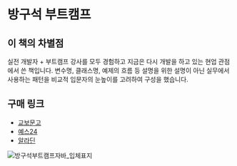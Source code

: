 # 방구석 부트캠프

## 이 책의 차별점
실전 개발자 + 부트캠프 강사를 모두 경험하고 지금은 다시 개발을 하고 있는 현업 관점에서 쓴 책입니다. 변수명, 클래스명, 예제의 흐름 등 설명을 위한 설명이 아닌 실무에서 사용하는 패턴을 비교적 입문자의 눈높이를 고려하여 구성을 했습니다.



## 구매 링크

- [교보문고](https://product.kyobobook.co.kr/detail/S000214488212)
- [예스24](https://www.yes24.com/Product/Goods/134640852)
- [알라딘](https://www.aladin.co.kr/shop/wproduct.aspx?ItemId=349233996)

![방구석부트캠프자바_입체표지](https://github.com/user-attachments/assets/72995f2a-4d7d-4b48-9fa5-012522446f6f)
